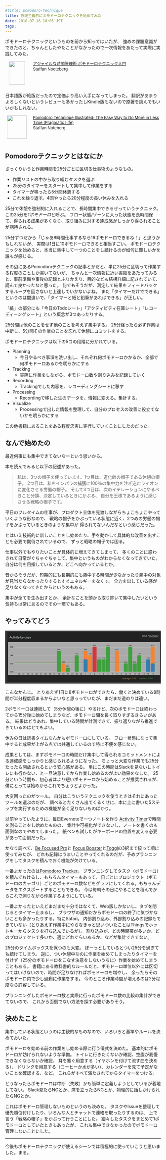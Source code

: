 ```yaml
---
#title: pomodoro-technique
title: 原理主義的にポモドーロテクニックを始めてみた
date: 2018-07-16 18:05 JST
tags:
---
```


ポモドーロテクニックというものを前から知ってはいたが、
強めの課題意識ができたのと、ちゃんとしたやたことがなかったので一次情報をあたって実際に実践してみた。

<div class="babylink-box" style="overflow: hidden; font-size: small; zoom: 1; margin: 15px 0; text-align: left;"><div class="babylink-image" style="float: left; margin: 0px 15px 10px 0px; width: 75px; height: 75px; text-align: center;"><a href="http://www.amazon.co.jp/exec/obidos/ASIN/4048689525/ikuwow-22/" rel="nofollow" target="_blank"><img style="border-top: medium none; border-right: medium none; border-bottom: medium none; border-left: medium none;" src="https://images-fe.ssl-images-amazon.com/images/I/51ByQvQe1%2BL._SL75_.jpg" width="52" height="75" /></a></div><div class="babylink-info" style="overflow: hidden; zoom: 1; line-height: 120%;"><div class="babylink-title" style="margin-bottom: 2px; line-height: 120%;"><a href="http://www.amazon.co.jp/exec/obidos/ASIN/4048689525/ikuwow-22/" rel="nofollow" target="_blank">アジャイルな時間管理術 ポモドーロテクニック入門</a></div><div class="babylink-manufacturer" style="margin-bottom: 5px;">Staffan Noeteberg</div></div><div class="booklink-footer" style="clear: left"></div></div>

日本語版が絶版だったので定価より高い入手になってしまった。
翻訳があまりよろしくないというレビューも多かったしKindle版もないので原著を読んでもいいかもしれない。

<div class="babylink-box" style="overflow: hidden; font-size: small; zoom: 1; margin: 15px 0; text-align: left;"><div class="babylink-image" style="float: left; margin: 0px 15px 10px 0px; width: 75px; height: 75px; text-align: center;"><a href="http://www.amazon.co.jp/exec/obidos/ASIN/1934356506/ikuwow-22/" rel="nofollow" target="_blank"><img style="border-top: medium none; border-right: medium none; border-bottom: medium none; border-left: medium none;" src="https://images-fe.ssl-images-amazon.com/images/I/51P8HuDM4-L._SL75_.jpg" width="63" height="75" /></a></div><div class="babylink-info" style="overflow: hidden; zoom: 1; line-height: 120%;"><div class="babylink-title" style="margin-bottom: 2px; line-height: 120%;"><a href="http://www.amazon.co.jp/exec/obidos/ASIN/1934356506/ikuwow-22/" rel="nofollow" target="_blank">Pomodoro Technique Illustrated: The Easy Way to Do More in Less Time (Pragmatic Life)</a></div><div class="babylink-manufacturer" style="margin-bottom: 5px;">Staffan Noteberg</div></div><div class="booklink-footer" style="clear: left"></div></div>

## Pomodoroテクニックとはなにか

ざっくりいうと作業時間を25分ごとに区切る仕事術のようなもの。

* 作業リストの中から取り組むタスクを選ぶ
* 25分のタイマーをスタートして集中して作業をする
* タイマーが鳴ったら5分間休憩する
* これを繰り返す。4回やったら20分程度の長い休みを入れる

25分で休憩を強制的に入れることで、長時間集中できるぜっていうテクニック。この25分を*1ポモドーロ*と呼ぶ。
フロー状態/ゾーンに入った状態を長時間保て、得られる成果が多くなり、取り組みに対する達成感がしっかり得られることが期待される。

25分ずつだから「じゃあ8時間仕事するなら16ポモドーロできるね！」と思うかもしれないが、
実際は1日に10ポモドーロできると相当すごい。
ポモドーロテクニックを始めると、本当に集中して一つのことをし続けるのが如何に難しいかを誰もが感じる。

その辺にあるPomodoroテクニックの記事とかだと、単に25分に区切って作業する程度のことしか書いてないが、
ちゃんと一次情報に近い書籍をあたってみると、事前準備や事後の記録とふりかえり、目的なども結構詳細に記されていて、
読んで良かったなと思った。
何でもそうだが、測定して結果をフィードバックするループを回さないと上達していかないよね。
また「タイマーだけでできる」というのは間違いで、「タイマーと紙と鉛筆があればできる」が正しい。

「紙」の部分にも「今日のTodoシート」「アクティビティ在庫シート」「レコーディーングシート」という概念が3つあったりする。

25分間は他のことをせず他のことを考えず集中する。
25分経ったら必ず作業は中断し、5分間その作業のことを忘れて休憩にコミットをする。

ポモドーロテクニックは以下の5コの段階に分かれている。

* Planning
  * 今日やるべき事項を洗い出し、それぞれ何ポモドーロかかるか、全部で何ポモドーロあるかを明らかにする
* Tracking
  * 実際に作業をしながら、ポモドーロ数や割り込みを記録していく
* Recording
  * Trackingでした内容を、レコーディングシートに移す
* Processing
  * Recordingで移した生のデータを、情報に変える。集計する。
* Visualize
  * Processingで出した情報を整理して、自分のプロセスの改善に役立てないかを明らかにする

この他書籍にあることをある程度忠実に実行していくことにしたのだった。

## なんで始めたの

最近何事にも集中できてないなーという思いから。

本を読んでみると以下の記述があった。

> 私は、3つの帽子を使っています。1つ目は、道化師の帽子である休憩の帽子。
> 2つ目は、私をインパラの捕獲に100％の集中力を注ぎ込むライオンに変化させる労働の帽子。
> そして3つ目は、次のイテレーションにやるべきこと分類、決定しているときにかぶる、
> 自分を王様であるように感じさせる戦略の帽子です。

平日のフルタイムの仕事が、プロダクト全体を見渡しながらちょこちょこやっていくような形なので、
戦略の帽子をかぶっている状態に近く、2つめの労働の帽子をかぶっているときのような集中が
得られてないんだなという感じだった。

とはいえ技術的に新しいことをし始めたり、手を動かして具体的な改善を出すことも必要で期待されているので、
ずっと戦略の帽子では困る。

仕事以外でもやりたいことが具体的に増えてきてしまって、
多くのことに惑わされて日常がぐちゃぐちゃして、集中というものがわからなくなってきていた。
自分は何を目指しているとか、どこへ向かっているとか。

昔からそうだが、短期的にも長期的にも熱中する時間が少なかったり熱中の対象が見当たらなかったりするとすぐエネルギーをなくす。
全力を出している感が足りなくなってきたからというのもある。

集中が全てを生み出すとか、
余計なことを頭から取り除いて集中したいという気持ちは常にあるのでその一環でもある。

## やってみてどう

![Pomodoro Trackerのログ](pomodoro-log.png)

こんなかんじ。
とりあえず1日に8ポモドーロができたら、働くと決めている8時間が半分程度収まるからよいなと思っっていたが、まだまだ道のりは遠い。

2ポモドーロは連続して（5分休憩の後に）やるけど、次のポモドーロは終わってから15分後に始めてしまうなど、ポモドーロ間を長く取りすぎるきらいがある。
結果はどうあれ、集中している時間が計測できて、振り返りながら推進できているのはとてもよい。

休みの日は読書タイムなんかもポモドーロにしている。
フロー状態になって集中すると成果が上がる点では共通しているので特に不便を感じない。

成果としては、まずポモドーロの時間だけ集中して得られるコミットメントによる達成感をしっかりと感じられるようになった。
ちょっと大変な作業でも25分たったら開放されるという安心感がある。
単にこの時間はSlackを見ないしトイレにも行かない、と一旦決意してから作業し始めるのがよい効果をなした。
25分という時間も、初心者はより短いポモドーロから始めることが推奨されるが、僕にとっては始めからこれでちょうどよかった。

大変困ったのがツール。
自分はこういうテクニックを使うときはそれにあったツールを選ぶのだが、
調べるとたくさん出てくるくせに、本に上に書いた5ステップを実行するための機能が全く足りないものばかり。

以前やっていたように、毎日Evernoteで一つノートを作り
[Activity Timer](https://itunes.apple.com/jp/app/activity-timer/id808647808?mt=12)で時間を測ることをし始めたものの、
集計や可視化ができないし、ノートを書くのも面倒なのでやめてしまった。
紙ペンも試したがキーボードの位置を変える必要があって面倒だった。

かなり調べて、[Be Focused Pro](https://xwavesoft.com/be-focused-pro-for-iphone-ipad-mac-os-x.html)と
[Focus Booster](https://www.focusboosterapp.com)と[Toggl](https://toggl.com)の3択まで絞って順に使ってみたが、
どれも記録はうまいことやってくれるのだが、予めプランニングをしてタスクを積んでおく機能が欠けている。

一番よかったのは[Pomodoro Tracker](http://pomodoro-tracker.com)。
プランニングしてタスク（ポモドーロ）を積んでおけるし、もちろんタイマーもあって、
日ごとにプロジェクト（ポモドーロのカテゴリ）ごとのポモドーロ数などをグラフにしてくれる。もちろんデータをエクスポートすることもできる。
今は毎朝その日にやることを積んでからこれで測りながら作業するようにしている。

一番よかったといえどまだまだ十分ではなくて、Web版しかないし、タブを閉じるとタイマー止まるし、
ブラウザの通知だからポモドーロの終了に気づかないことも多かったりする。特にSafari。
内部割り込み、外部割り込みの記録もできていない（とりあえず作業中にやらなきゃと思いついたことはThingsでホットキーからタスクを打ち込んでいるが）。
割り込みが、どの時間帯が多いか、どのプロジェクトで多いか、週にどれぐらいあるか、などが集計できてない。

25分のタイムボックスを保つのも大変。
ぼーっとしているとつい25分を過ぎても続けてしまう。
逆に、つい休憩中なのに作業を始めてしまったりタイマーを付けず（25分のポモドーロをこなす決意をしないうちに）作業を始めてしまうこともある。
書籍にある教科書的なルールだと、ポモドーロ単位以外には区切ってはいけないので、時間が足りなければポモドーロを増やし、
余ったらそのポモドーロ内で少し過剰に作業をする。
今のところ作業時間が増えるのは2分程度なら許容している。

プランニングしたポモドーロ数と実際に行ったポモドーロ数の比較の集計ができてないので、
これから面倒でない方法を探す必要がありそう。

## 決めたこと

集中している状態というのは主観的なものなので、いろいろと基準やルールを決めておいた。

ポモドーロを始める前の作業をし始める際に行う儀式を決めた。
基本的にポモドーロが妨げられないような準備。
トイレに行きたくないか確認、空腹が我慢できなくならないか確認、
耳を塞ぐ用意する（イヤホンを付けて流す曲を決める）、
ドリンクを用意する（コーヒーか水が多い）、カレンダーを見て予定がないことを確認する、など。
これらがすべて満たされてからタイマーをつける。

どうなったらポモドーロは中断（失敗）かも簡単に定義しようとしているが着地してない。
Slack見たらNGとか、席を立ったらNGとか、物理的に話しかけられたらNGとか。

これはポモドーロ管理しないものというのも決めた。
タスクやIssueを整理して優先順位付けしたり、いろんな人とチャットで連絡を取ったりするのは、
上で言う「戦略の帽子」をかぶって行うことにした。
細々したタスクをまとめて1ポモドーロとしていたときもあったが、
これも集中できなかったのでポモドーロ管理しないことにした。

---

今後もポモドーロテクニックが使えるシーンでは積極的に使っていこうと思いました。まる。

